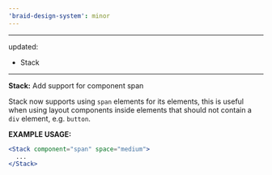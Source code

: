 ```yaml
---
'braid-design-system': minor
---
```


---
updated:
  - Stack
---

**Stack:** Add support for component span

Stack now supports using `span` elements for its elements, this is useful when using layout components inside elements that should not contain a `div` element, e.g. `button`.

**EXAMPLE USAGE:**
```jsx
<Stack component="span" space="medium">
  ...
</Stack>
```
